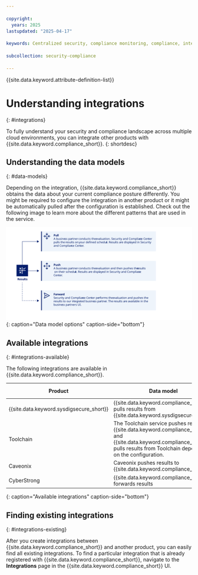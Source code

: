 ```yaml
---

copyright:
  years: 2025
lastupdated: "2025-04-17"

keywords: Centralized security, compliance monitoring, compliance, integration

subcollection: security-compliance

---
```


{{site.data.keyword.attribute-definition-list}}


# Understanding integrations
{: #integrations}

To fully understand your security and compliance landscape across multiple cloud environments, you can integrate other products with {{site.data.keyword.compliance_short}}.
{: shortdesc}



## Understanding the data models
{: #data-models}

Depending on the integration, {{site.data.keyword.compliance_short}} obtains the data about your current compliance posture differently. You might be required to configure the integration in another product or it might be automatically pulled after the configuration is established. Check out the following image to learn more about the different patterns that are used in the service. 

![The image shows the sequence of events that a user follows as part of setting up the integration.](../images/data-model.svg){: caption="Data model options" caption-side="bottom"}




## Available integrations
{: #integrations-available}

The following integrations are available in {{site.data.keyword.compliance_short}}. 

| Product | Data model | Getting started |
|---------|------------|-----------------|
| {{site.data.keyword.sysdigsecure_short}} |{{site.data.keyword.compliance_short}} pulls results from {{site.data.keyword.sysdigsecure_short}} | [![Note icon](../../icons/note_icon.svg)](/docs/security-compliance?topic=security-compliance-setup-workload-protection) |
| Toolchain |The Toolchain service pushes results to {{site.data.keyword.compliance_short}} and {{site.data.keyword.compliance_short}} pulls results from Toolchain depending on the configuration. | [![Note icon](../../icons/note_icon.svg)](/docs/devsecops?topic=devsecops-cd-devsecops-scc-toolchains) |
| Caveonix | Caveonix pushes results to {{site.data.keyword.compliance_short}} | [![Note icon](../../icons/note_icon.svg)](/docs/security-compliance?topic=security-compliance-setup-caveonix) |
| CyberStrong | {{site.data.keyword.compliance_short}} forwards results | [![Note icon](../../icons/note_icon.svg)](https://support.cybersaint.io/hc/en-us/categories/8496076077165-Knowledge-Library) |  
{: caption="Available integrations" caption-side="bottom"}



## Finding existing integrations
{: #integrations-existing}

After you create integrations between {{site.data.keyword.compliance_short}} and another product, you can easily find all existing integrations. To find a particular integration that is already registered with {{site.data.keyword.compliance_short}}, navigate to the **Integrations** page in the {{site.data.keyword.compliance_short}} UI. 
